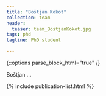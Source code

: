 ```yaml
---
title: "Boštjan Kokot"
collection: team
header:
  teaser: team_BostjanKokot.jpg
tags: phd
tagline: PhD student

---
```


{::options parse_block_html="true" /}

Boštjan ...

{% include publication-list.html %}